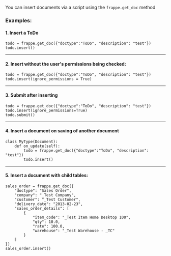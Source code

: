 <!-- add-breadcrumbs -->
You can insert documents via a script using the `frappe.get_doc` method

### Examples:

#### 1. Insert a ToDo

    todo = frappe.get_doc({"doctype":"ToDo", "description": "test"})
    todo.insert()

---

#### 2. Insert without the user's permissions being checked:

    todo = frappe.get_doc({"doctype":"ToDo", "description": "test"})
    todo.insert(ignore_permissions = True)


---

#### 3. Submit after inserting

    todo = frappe.get_doc({"doctype":"ToDo", "description": "test"})
    todo.insert(ignore_permissions=True)
    todo.submit()

---

#### 4. Insert a document on saving of another document

    class MyType(Document):
        def on_update(self):
            todo = frappe.get_doc({"doctype":"ToDo", "description": "test"})
            todo.insert()

----

#### 5. Insert a document with child tables:
    
    sales_order = frappe.get_doc({
        "doctype": "Sales Order", 
        "company": "_Test Company", 
        "customer": "_Test Customer", 
        "delivery_date": "2013-02-23", 
        "sales_order_details": [
            {
                "item_code": "_Test Item Home Desktop 100", 
                "qty": 10.0, 
                "rate": 100.0, 
                "warehouse": "_Test Warehouse - _TC"
            }
        ] 
    })
    sales_order.insert()
